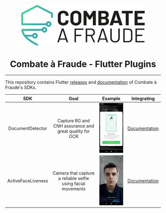 <div align="center">
  
  [<img width="400px" src="/resources/combateafraude_logo.png?raw=true">](https://combateafraude.com)

  # Combate à Fraude - Flutter Plugins
</div>

<hr>

This repository contains Flutter [releases](https://github.com/combateafraude/Flutter/branches) and [documentation](https://github.com/combateafraude/Flutter/branches) of Combate à Fraude's SDKs.

| SDK | Goal | Example | Integrating |
| :--: | :--: | :--: | :--: |
| DocumentDetector        | Capture RG and CNH assurance and great quality for OCR | <img src="/resources/DocumentDetector.gif"> | [Documentation](https://github.com/combateafraude/Flutter/tree/document-detector) |
| ActiveFaceLiveness      | Camera that capture a reliable selfie using facial movements | <img src="/resources/ActiveFaceLiveness.gif"> | [Documentation](https://github.com/combateafraude/Flutter/tree/active-face-liveness) |
